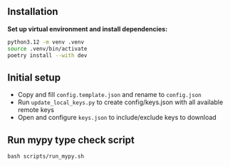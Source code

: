 ## Installation

**Set up virtual environment and install dependencies:**

```bash
python3.12 -m venv .venv
source .venv/bin/activate
poetry install --with dev
```

## Initial setup

- Copy and fill `config.template.json` and rename to `config.json`
- Run `update_local_keys.py` to create config/keys.json with all available remote keys
- Open and configure `keys.json` to include/exclude keys to download

## Run mypy type check script

```
bash scripts/run_mypy.sh
```
